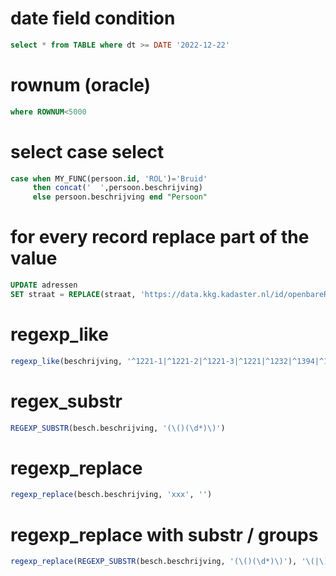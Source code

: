 # date field condition
```sql
select * from TABLE where dt >= DATE '2022-12-22'
```

# rownum (oracle)
```sql
where ROWNUM<5000
```

# select case select
```sql
case when MY_FUNC(persoon.id, 'ROL')='Bruid' 
     then concat('  ',persoon.beschrijving)
     else persoon.beschrijving end "Persoon"
```       

# for every record replace part of the value
```sql
UPDATE adressen
SET straat = REPLACE(straat, 'https://data.kkg.kadaster.nl/id/openbareRuimte/', '')
```

# regexp_like
```sql
regexp_like(beschrijving, '^1221-1|^1221-2|^1221-3|^1221|^1232|^1394|^1395|^1396|^1397|^463|^481')
```

# regex_substr
```sql
REGEXP_SUBSTR(besch.beschrijving, '(\()(\d*)\)')
```

# regexp_replace
```sql
regexp_replace(besch.beschrijving, 'xxx', '')
```

# regexp_replace with substr / groups
```sql
regexp_replace(REGEXP_SUBSTR(besch.beschrijving, '(\()(\d*)\)'), '\(|\)','') "AantalFotos"
```
